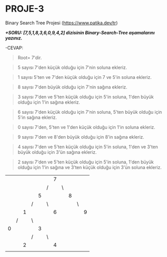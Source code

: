 # PROJE-3
Binary Search Tree Projesi (https://www.patika.dev/tr)

***+SORU: [7,5,1,8,3,6,0,9,4,2] dizisinin Binary-Search-Tree aşamalarını yazınız.***

-CEVAP: 

> Root= 7'dir.

> 5 sayısı 7'den küçük olduğu için 7'nin soluna ekleriz.

> 1 sayısı 5'ten ve 7'den küçük olduğu için 7 ve 5'in soluna ekleriz.

> 8 sayısı 7'den büyük olduğu için 7'nin sağına ekleriz.

> 3 sayısı 7'den ve 5'ten küçük olduğu için 5'in soluna, 1'den büyük olduğu için 1'in sağına ekleriz.

> 6 sayısı 7'den küçük olduğu için 7'nin soluna, 5'ten büyük olduğu için 5'in sağına ekleriz.

> 0 sayısı 7'den, 5'ten ve 1'den küçük olduğu için 1'in soluna ekleriz.

> 9 sayısı 7'den ve 8'den büyük olduğu için 8'in sağına ekleriz.

> 4 sayısı 7'den ve 5'ten küçük olduğu için 5'in soluna, 1'den ve 3'ten büyük olduğu için 3'ün sağına ekleriz.

> 2 sayısı 7'den ve 5'ten küçük olduğu için 5'in soluna, 1'den büyük olduğu için 1'in sağına ve 3'ten küçük olduğu için 3'ün soluna ekleriz.



|  |  |     |  |  |  |  |  |  |  |  |
|--|--|-    |- |- |- |- |- |- |- |- |
|  |  |     |  |  |  | 7|  |  |  |  |  
|  |  |     |  |  | /|  |\ |  |  |  | 
|  |  |     |  | 5|  |  |  |8 |  |  | 
|  |  |     | /|  |\ |  |  |  |\ |  | 
|  |  | 1   |  |  |  |6 |  |  |  | 9|
|  | /|     |\ |  |  |  |  |  |  |  |
| 0|  |     |  | 3|  |  |  |  |  |  |
|  |  |     | /|  |\ |  |  |  |  |  |
|  |  |   2 |  |  |  |4 |  |  |  |  |
|  |  |     |  |  |  |  |  |  |  |  |
